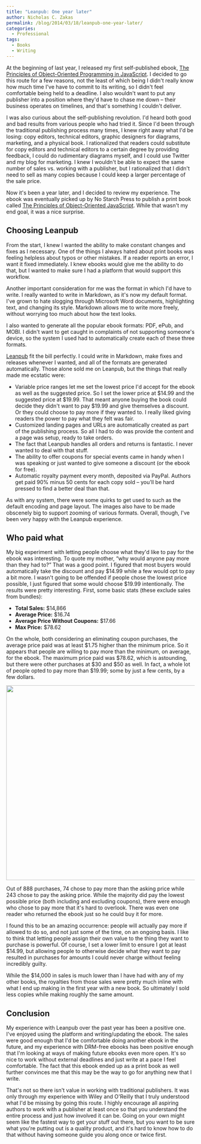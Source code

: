 ```yaml
---
title: "Leanpub: One year later"
author: Nicholas C. Zakas
permalink: /blog/2014/03/18/leanpub-one-year-later/
categories:
  - Professional
tags:
  - Books
  - Writing
---
```

At the beginning of last year, I released my first self-published ebook, [The Principles of Object-Oriented Programming in JavaScript][1]. I decided to go this route for a few reasons, not the least of which being I didn't really know how much time I've have to commit to its writing, so I didn't feel comfortable being held to a deadline. I also wouldn't want to put any publisher into a position where they'd have to chase me down &#8211; their business operates on timelines, and that's something I couldn't deliver.

I was also curious about the self-publishing revolution. I'd heard both good and bad results from various people who had tried it. Since I'd been through the traditional publishing process many times, I knew right away what I'd be losing: copy editors, technical editors, graphic designers for diagrams, marketing, and a physical book. I rationalized that readers could substitute for copy editors and technical editors to a certain degree by providing feedback, I could do rudimentary diagrams myself, and I could use Twitter and my blog for marketing. I knew I wouldn't be able to expect the same number of sales vs. working with a publisher, but I rationalized that I didn't need to sell as many copies because I could keep a larger percentage of the sale price.

Now it's been a year later, and I decided to review my experience. The ebook was eventually picked up by No Starch Press to publish a print book called [The Principles of Object-Oriented JavaScript][2]. While that wasn't my end goal, it was a nice surprise.

## Choosing Leanpub

From the start, I knew I wanted the ability to make constant changes and fixes as I necessary. One of the things I always hated about print books was feeling helpless about typos or other mistakes. If a reader reports an error, I want it fixed immediately. I knew ebooks would give me the ability to do that, but I wanted to make sure I had a platform that would support this workflow.

Another important consideration for me was the format in which I'd have to write. I really wanted to write in Markdown, as it's now my default format. I've grown to hate slogging through Microsoft Word documents, highlighting text, and changing its style. Markdown allows me to write more freely, without worrying too much about how the text looks.

I also wanted to generate all the popular ebook formats: PDF, ePub, and MOBI. I didn't want to get caught in complaints of not supporting someone's device, so the system I used had to automatically create each of these three formats.

[Leanpub][3] fit the bill perfectly. I could write in Markdown, make fixes and releases whenever I wanted, and all of the formats are generated automatically. Those alone sold me on Leanpub, but the things that really made me ecstatic were:

  * Variable price ranges let me set the lowest price I'd accept for the ebook as well as the suggested price. So I set the lower price at $14.99 and the suggested price at $19.99. That meant anyone buying the book could decide they didn't want to pay $19.99 and give themselves a discount. Or they could choose to pay more if they wanted to. I really liked giving readers the power to pay what they felt was fair.
  * Customized landing pages and URLs are automatically created as part of the publishing process. So all I had to do was provide the content and a page was setup, ready to take orders.
  * The fact that Leanpub handles all orders and returns is fantastic. I never wanted to deal with that stuff.
  * The ability to offer coupons for special events came in handy when I was speaking or just wanted to give someone a discount (or the ebook for free).
  * Automatic royalty payment every month, deposited via PayPal. Authors get paid 90% minus 50 cents for each copy sold &#8211; you'll be hard pressed to find a better deal than that.

As with any system, there were some quirks to get used to such as the default encoding and page layout. The images also have to be made obscenely big to support zooming of various formats. Overall, though, I've been very happy with the Leanpub experience.

## Who paid what

My big experiment with letting people choose what they'd like to pay for the ebook was interesting. To quote my mother, &#8220;why would anyone pay more than they had to?&#8221; That was a good point. I figured that most buyers would automatically take the discount and pay $14.99 while a few would opt to pay a bit more. I wasn't going to be offended if people chose the lowest price possible, I just figured that some would choose $19.99 intentionally. The results were pretty interesting. First, some basic stats (these exclude sales from bundles):

  * **Total Sales:** $14,866 
  * **Average Price:** $16.74 
  * **Average Price Without Coupons:** $17.66 
  * **Max Price:** $78.62 

On the whole, both considering an eliminating coupon purchases, the average price paid was at least $1.75 higher than the minimum price. So it appears that people are willing to pay more than the minimum, on average, for the ebook. The maximum price paid was $78.62, which is astounding, but there were other purchases at $30 and $50 as well. In fact, a whole lot of people opted to pay more than $19.99; some by just a few cents, by a few dollars.

[<img src="/images/posts/2014/03/whopaidwhat.png" alt="" width="600" height="521" class="alignleft size-full wp-image-3580" />][4]

Out of 888 purchases, 74 chose to pay more than the asking price while 243 chose to pay the asking price. While the majority did pay the lowest possible price (both including and excluding coupons), there were enough who chose to pay more that it's hard to overlook. There was even one reader who returned the ebook just so he could buy it for more. 

I found this to be an amazing occurrence: people will actually pay more if allowed to do so, and not just some of the time, on an ongoing basis. I like to think that letting people assign their own value to the thing they want to purchase is powerful. Of course, I set a lower limit to ensure I got at least $14.99, but allowing people to otherwise decide what they want to pay resulted in purchases for amounts I could never charge without feeling incredibly guilty. 

While the $14,000 in sales is much lower than I have had with any of my other books, the royalties from those sales were pretty much inline with what I end up making in the first year with a new book. So ultimately I sold less copies while making roughly the same amount. 

## Conclusion

My experience with Leanpub over the past year has been a positive one. I've enjoyed using the platform and writing/updating the ebook. The sales were good enough that I'd be comfortable doing another ebook in the future, and my experience with DRM-free ebooks has been positive enough that I'm looking at ways of making future ebooks even more open. It's so nice to work without external deadlines and just write at a pace I feel comfortable. The fact that this ebook ended up as a print book as well further convinces me that this may be the way to go for anything new that I write.

That's not so there isn't value in working with traditional publishers. It was only through my experience with Wiley and O'Reilly that I truly understood what I'd be missing by going this route. I highly encourage all aspiring authors to work with a publisher at least once so that you understand the entire process and just how involved it can be. Going on your own might seem like the fastest way to get your stuff out there, but you want to be sure what you're putting out is a quality product, and it's hard to know how to do that without having someone guide you along once or twice first.

 [1]: https://leanpub.com/oopinjavascript
 [2]: www.amazon.com/Principles-Object-Oriented-JavaScript-Nicholas-Zakas/dp/1593275404/?tag=nczonline-20
 [3]: http://leanpub.com
 [4]: /images/posts/2014/03/whopaidwhat.png
